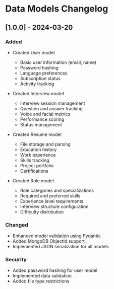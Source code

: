 # Data Models Changelog

## [1.0.0] - 2024-03-20

### Added
- Created User model
  - Basic user information (email, name)
  - Password hashing
  - Language preferences
  - Subscription status
  - Activity tracking

- Created Interview model
  - Interview session management
  - Question and answer tracking
  - Voice and facial metrics
  - Performance scoring
  - Status management

- Created Resume model
  - File storage and parsing
  - Education history
  - Work experience
  - Skills tracking
  - Project portfolio
  - Certifications

- Created Role model
  - Role categories and specializations
  - Required and preferred skills
  - Experience level requirements
  - Interview structure configuration
  - Difficulty distribution

### Changed
- Enhanced model validation using Pydantic
- Added MongoDB ObjectId support
- Implemented JSON serialization for all models

### Security
- Added password hashing for user model
- Implemented data validation
- Added file type restrictions 